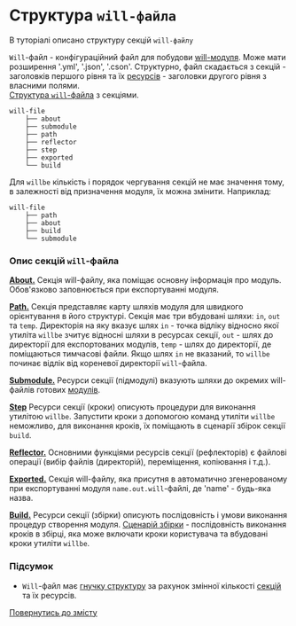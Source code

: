 # Структура `will-файла`

В туторіалі описано структуру секцій `will-файлу`

`Will`-файл - конфігураційний файл для побудови [will-модуля](Concepts.md#module). Може мати розширення '.yml', '.json', '.cson'. Структурно, файл скадається з секцій - заголовків першого рівня та їх [ресурсів](Concepts.md#resource) - заголовки другого рівня з власними полями.  
[Структура `will`-файла](#structure) з секціями.  

```
will-file
    ├── about
    ├── submodule
    ├── path
    ├── reflector
    ├── step
    ├── exported
    └── build

```

Для `willbe` кількість і порядок чергування секцій не має значення тому, в залежності від призначення модуля, їх можна змінити. Наприклад:  

```
will-file
    ├── path
    ├── about
    ├── build
    └── submodule

```

### <a name="sections"></a> Опис секцій `will`-файла
[**About.**](#about) Секція will-файлу, яка поміщає основну інформація про модуль. Обов'язково заповнюється при експортуванні модуля.  

[**Path.**](#path) Секція представляє карту шляхів модуля для швидкого орієнтування в його структурі. Секція має три вбудовані шляхи: `in`, `out` та `temp`. Директорія на яку вказує шлях `in` - точка відліку відносно якої утиліта `willbe` зчитує відносні шляхи в ресурсах секції, `out` - шлях до директорії для експортованих модулів, `temp` - шлях до директорії, де поміщаються тимчасові файли. Якщо шлях `in` не вказаний, то `willbe` починає відлік від кореневої директорії `will`-файла.   

[**Submodule.**](#submodule) Ресурси секції (підмодулі) вказують шляхи до окремих will-файлів готових [модулів](Concepts.md#submodule).  

[**Step**](#step) Ресурси секції (кроки) описують процедури для виконання утилітою `willbe`. Запустити кроки з допомогою команд утиліти `willbe` неможливо, для виконання кроків, їх поміщають в сценарії збірок секції `build`.    

[**Reflector.**](#reflector) Основними функціями ресурсів секції (рефлекторів) є файлові операції (вибір файлів (директорій), переміщення, копіювання і т.д.).   

[**Exported.**](#exported) Секція will-файлу, яка присутня в автоматично згенерованому при експортуванні модуля `name.out.will`-файлі, де 'name' - будь-яка назва.  

[**Build.**](#build) Ресурси секції (збірки) описують послідовність і умови виконання процедур створення модуля. [Сценарій збірки](#build-assembly-scenario) - послідовність виконання кроків в збірці, яка може включати кроки користувача та вбудовані кроки утиліти `willbe`.  

### Підсумок
- `Will`-файл має [гнучку структуру](#structure) за рахунок змінної кількості [секцій](#sections) та їх ресурсів.

[Повернутись до змісту](../README.md#tutorials)
